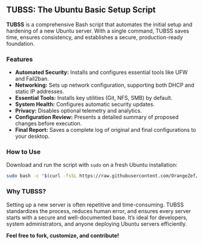## TUBSS: The Ubuntu Basic Setup Script

**TUBSS** is a comprehensive Bash script that automates the initial setup and hardening of a new Ubuntu server. With a single command, TUBSS saves time, ensures consistency, and establishes a secure, production-ready foundation.

### Features

- **Automated Security:** Installs and configures essential tools like UFW and Fail2ban.
- **Networking:** Sets up network configuration, supporting both DHCP and static IP addresses.
- **Essential Tools:** Installs key utilities (Git, NFS, SMB) by default.
- **System Health:** Configures automatic security updates.
- **Privacy:** Disables optional telemetry and analytics.
- **Configuration Review:** Presents a detailed summary of proposed changes before execution.
- **Final Report:** Saves a complete log of original and final configurations to your desktop.

### How to Use

Download and run the script with `sudo` on a fresh Ubuntu installation:

```bash
sudo bash -c "$(curl -fsSL https://raw.githubusercontent.com/OrangeZef/tubss/main/tubss_setup.sh)"
```

### Why TUBSS?

Setting up a new server is often repetitive and time-consuming. TUBSS standardizes the process, reduces human error, and ensures every server starts with a secure and well-documented base. It’s ideal for developers, system administrators, and anyone deploying Ubuntu servers efficiently.

**Feel free to fork, customize, and contribute!**
